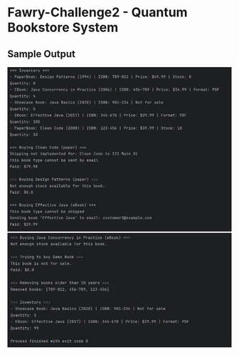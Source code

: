 # Fawry-Challenge2 - Quantum Bookstore System

## Sample Output

![Paper Book Purchase](assets/output1.png)
![EBook Purchase](assets/output2.png)  
